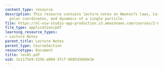 ```yaml
---
content_type: resource
description: This resource contains lecture notes on Newton?s laws, Cartesian and
  polar coordinates, and dynamics of a single particle.
file: https://ol-ocw-studio-app-production.s3.amazonaws.com/courses/2-003j-dynamics-and-control-i-spring-2007/1e1173e9515ba00437cf6685d160de3e_lec01.pdf
file_type: application/pdf
learning_resource_types:
- Lecture Notes
parent_title: Lecture Notes
parent_type: CourseSection
resourcetype: Document
title: lec01.pdf
uid: 1e1173e9-515b-a004-37cf-6685d160de3e
---
```

